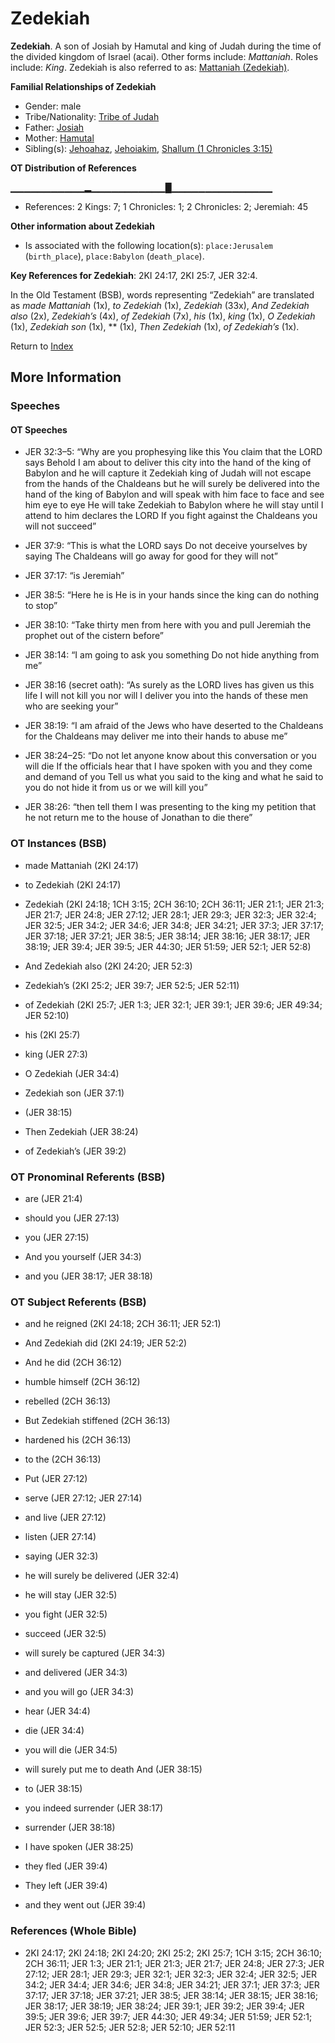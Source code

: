 # Zedekiah
**Zedekiah**. 
A son of Josiah by Hamutal and king of Judah during the time of the divided kingdom of Israel (acai). 
Other forms include: 
*Mattaniah*. 
Roles include: 
_King_. 
Zedekiah is also referred to as: 
[Mattaniah (Zedekiah)](Mattaniah.11.md). 




**Familial Relationships of Zedekiah**


* Gender: male
* Tribe/Nationality: [Tribe of Judah](../../../groups/md/acai/Judah.md)
* Father: [Josiah](Josiah.md)
* Mother: [Hamutal](Hamutal.md)
* Sibling(s): [Jehoahaz](Jehoahaz.3.md), [Jehoiakim](Jehoiakim.md), [Shallum (1 Chronicles 3:15)](Shallum.5.md)


**OT Distribution of References**

▁▁▁▁▁▁▁▁▁▁▁▂▁▁▁▁▁▁▁▁▁▁▁█▁▁▁▁▁▁▁▁▁▁▁▁▁▁▁
* References: 2 Kings: 7; 1 Chronicles: 1; 2 Chronicles: 2; Jeremiah: 45





**Other information about Zedekiah**


* Is associated with the following location(s): 
`place:Jerusalem` (`birth_place`), `place:Babylon` (`death_place`). 


**Key References for Zedekiah**: 
2KI 24:17, 2KI 25:7, JER 32:4. 


In the Old Testament (BSB), words representing “Zedekiah” are translated as 
*made Mattaniah* (1x), *to Zedekiah* (1x), *Zedekiah* (33x), *And Zedekiah also* (2x), *Zedekiah’s* (4x), *of Zedekiah* (7x), *his* (1x), *king* (1x), *O Zedekiah* (1x), *Zedekiah son* (1x), ** (1x), *Then Zedekiah* (1x), *of Zedekiah’s* (1x). 




Return to [Index](00-Index.md)

## More Information

### Speeches

#### OT Speeches

* JER 32:3–5: “Why are you prophesying like this You claim that the LORD says Behold I am about to deliver this city into the hand of the king of Babylon and he will capture it Zedekiah king of Judah will not escape from the hands of the Chaldeans but he will surely be delivered into the hand of the king of Babylon and will speak with him face to face and see him eye to eye He will take Zedekiah to Babylon where he will stay until I attend to him declares the LORD If you fight against the Chaldeans you will not succeed”

* JER 37:9: “This is what the LORD says Do not deceive yourselves by saying The Chaldeans will go away for good for they will not”

* JER 37:17: “is Jeremiah”

* JER 38:5: “Here he is He is in your hands since the king can do nothing to stop”

* JER 38:10: “Take thirty men from here with you and pull Jeremiah the prophet out of the cistern before”

* JER 38:14: “I am going to ask you something Do not hide anything from me”

* JER 38:16 (secret oath): “As surely as the LORD lives has given us this life I will not kill you nor will I deliver you into the hands of these men who are seeking your”

* JER 38:19: “I am afraid of the Jews who have deserted to the Chaldeans for the Chaldeans may deliver me into their hands to abuse me”

* JER 38:24–25: “Do not let anyone know about this conversation or you will die If the officials hear that I have spoken with you and they come and demand of you Tell us what you said to the king and what he said to you do not hide it from us or we will kill you”

* JER 38:26: “then tell them I was presenting to the king my petition that he not return me to the house of Jonathan to die there”

### OT Instances (BSB)

* made Mattaniah (2KI 24:17)

* to Zedekiah (2KI 24:17)

* Zedekiah (2KI 24:18; 1CH 3:15; 2CH 36:10; 2CH 36:11; JER 21:1; JER 21:3; JER 21:7; JER 24:8; JER 27:12; JER 28:1; JER 29:3; JER 32:3; JER 32:4; JER 32:5; JER 34:2; JER 34:6; JER 34:8; JER 34:21; JER 37:3; JER 37:17; JER 37:18; JER 37:21; JER 38:5; JER 38:14; JER 38:16; JER 38:17; JER 38:19; JER 39:4; JER 39:5; JER 44:30; JER 51:59; JER 52:1; JER 52:8)

* And Zedekiah also (2KI 24:20; JER 52:3)

* Zedekiah’s (2KI 25:2; JER 39:7; JER 52:5; JER 52:11)

* of Zedekiah (2KI 25:7; JER 1:3; JER 32:1; JER 39:1; JER 39:6; JER 49:34; JER 52:10)

* his (2KI 25:7)

* king (JER 27:3)

* O Zedekiah (JER 34:4)

* Zedekiah son (JER 37:1)

*  (JER 38:15)

* Then Zedekiah (JER 38:24)

* of Zedekiah’s (JER 39:2)



### OT Pronominal Referents (BSB)

* are (JER 21:4)

* should you (JER 27:13)

* you (JER 27:15)

* And you yourself (JER 34:3)

* and you (JER 38:17; JER 38:18)



### OT Subject Referents (BSB)

* and he reigned (2KI 24:18; 2CH 36:11; JER 52:1)

* And Zedekiah did (2KI 24:19; JER 52:2)

* And he did (2CH 36:12)

* humble himself (2CH 36:12)

* rebelled (2CH 36:13)

* But Zedekiah stiffened (2CH 36:13)

* hardened his (2CH 36:13)

* to the (2CH 36:13)

* Put (JER 27:12)

* serve (JER 27:12; JER 27:14)

* and live (JER 27:12)

* listen (JER 27:14)

* saying (JER 32:3)

* he will surely be delivered (JER 32:4)

* he will stay (JER 32:5)

* you fight (JER 32:5)

* succeed (JER 32:5)

* will surely be captured (JER 34:3)

* and delivered (JER 34:3)

* and you will go (JER 34:3)

* hear (JER 34:4)

* die (JER 34:4)

* you will die (JER 34:5)

* will surely put me to death And (JER 38:15)

* to (JER 38:15)

* you indeed surrender (JER 38:17)

* surrender (JER 38:18)

* I have spoken (JER 38:25)

* they fled (JER 39:4)

* They left (JER 39:4)

* and they went out (JER 39:4)



### References (Whole Bible)

* 2KI 24:17; 2KI 24:18; 2KI 24:20; 2KI 25:2; 2KI 25:7; 1CH 3:15; 2CH 36:10; 2CH 36:11; JER 1:3; JER 21:1; JER 21:3; JER 21:7; JER 24:8; JER 27:3; JER 27:12; JER 28:1; JER 29:3; JER 32:1; JER 32:3; JER 32:4; JER 32:5; JER 34:2; JER 34:4; JER 34:6; JER 34:8; JER 34:21; JER 37:1; JER 37:3; JER 37:17; JER 37:18; JER 37:21; JER 38:5; JER 38:14; JER 38:15; JER 38:16; JER 38:17; JER 38:19; JER 38:24; JER 39:1; JER 39:2; JER 39:4; JER 39:5; JER 39:6; JER 39:7; JER 44:30; JER 49:34; JER 51:59; JER 52:1; JER 52:3; JER 52:5; JER 52:8; JER 52:10; JER 52:11



